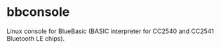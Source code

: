 # bbconsole
Linux console for BlueBasic (BASIC interpreter for CC2540 and CC2541 Bluetooth LE chips).
